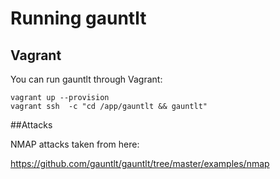 # Running gauntlt

## Vagrant
You can run gauntlt through Vagrant:
    
    vagrant up --provision
    vagrant ssh  -c "cd /app/gauntlt && gauntlt"

##Attacks

NMAP attacks taken from here:

https://github.com/gauntlt/gauntlt/tree/master/examples/nmap

